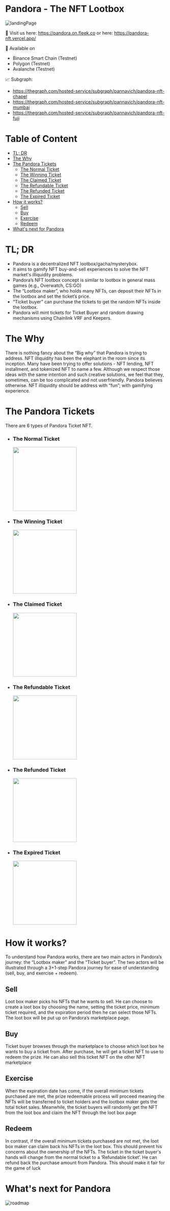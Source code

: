 # Pandora - The NFT Lootbox

![landingPage](./public/Landing_Page.png)

👀 Visit us here: https://pandora.on.fleek.co
or here: https://pandora-nft.vercel.app/

📱 Available on

- Binance Smart Chain (Testnet)
- Polygon (Testnet)
- Avalanche (Testnet)

📈 Subgraph:

- https://thegraph.com/hosted-service/subgraph/pannavich/pandora-nft-chapel
- https://thegraph.com/hosted-service/subgraph/pannavich/pandora-nft-mumbai
- https://thegraph.com/hosted-service/subgraph/pannavich/pandora-nft-fuji

# Table of Content

- [TL; DR](#tl-dr)
- [The Why](#the-why)
- [The Pandora Tickets](#the-pandora-tickets)
  - [The Normal Ticket](#the-normal-ticket)
  - [The Winning Ticket](#the-winning-ticket)
  - [The Claimed Ticket](#the-claimed-ticket)
  - [The Refundable Ticket](#the-refundable-ticket)
  - [The Refunded Ticket](#the-refunded-ticket)
  - [The Expired Ticket](#the-expired-ticket)
- [How it works?](#how-it-works)
  - [Sell](#sell)
  - [Buy](#buy)
  - [Exercise](#exercise)
  - [Redeem](#redeem)
- [What's next for Pandora](#whats-next-for-pandora)

# TL; DR

- Pandora is a decentralized NFT lootbox/gacha/mysterybox.
- It aims to gamify NFT buy-and-sell experiences to solve the NFT market's illiquidity problems.
- Pandora’s NFT lootbox concept is similar to lootbox in general mass games (e.g., Overwatch, CS:GO)
- The “Lootbox maker”, who holds many NFTs, can deposit their NFTs in the lootbox and set the ticket’s price.
- “Ticket buyer” can purchase the tickets to get the random NFTs inside the lootbox.
- Pandora will mint tickets for Ticket Buyer and random drawing mechanisms using Chainlink VRF and Keepers.

# The Why

There is nothing fancy about the “Big why” that Pandora is trying to address. NFT
illiquidity has been the elephant in the room since its inception. Many have been
trying to offer solutions - NFT lending, NFT installment, and tokenized NFT to name
a few. Although we respect those ideas with the same intention and such creative
solutions, we feel that they, sometimes, can be too complicated and not userfriendly. Pandora believes otherwise. NFT illiquidity should be address with “fun”;
with gamifying experience.

# The Pandora Tickets

There are 6 types of Pandora Ticket NFT.

- ### The Normal Ticket

    <img src="./public/Normal_Tickets.png" width="200">

- ### The Winning Ticket

    <img src="./public/Winning_Ticket.png" width="200">

- ### The Claimed Ticket

    <img src="./public/Claimed_Ticket.png" width="200">

- ### The Refundable Ticket

    <img src="./public/Refundable_Ticket.png" width="200">

- ### The Refunded Ticket

    <img src="./public/Refunded_Ticket.png" width="200">

- ### The Expired Ticket

    <img src="./public/Expired_Ticket.png" width="200">

# How it works?

To understand how Pandora works, there are two main actors in Pandora’s journey: the “Lootbox maker” and the “Ticket buyer”. The two actors will be illustrated through a 3+1-step Pandora journey for ease of understanding (sell, buy, and exercise + redeem).

## Sell

Loot box maker picks his NFTs that he wants to sell. He can choose to create a loot box by choosing the name, setting the ticket price, minimum ticket required, and the expiration period then he can select those NFTs. The loot box will be put up on Pandora’s marketplace page.

## Buy

Ticket buyer browses through the marketplace to choose which loot box he wants to buy a ticket from. After purchase, he will get a ticket NFT to use to redeem the prize. He can also sell this ticket NFT on the other NFT marketplace

## Exercise

When the expiration date has come, if the overall minimum tickets purchased are met, the prize redeemable process will proceed meaning the NFTs will be transferred to ticket holders and the lootbox maker gets the total ticket sales. Meanwhile, the ticket buyers will randomly get the NFT from the loot box and claim the NFT through the loot box page

## Redeem

In contrast, if the overall minimum tickets purchased are not met, the loot box maker can claim back his NFTs in the loot box. This should prevent his concerns about the ownership of the NFTs.
The ticket in the ticket buyer's hands will change from the normal ticket to a ‘Refundable ticket’. He can refund back the purchase amount from Pandora. This should make it fair for the game of luck

# What's next for Pandora

![roadmap](./public/Roadmap.png)
